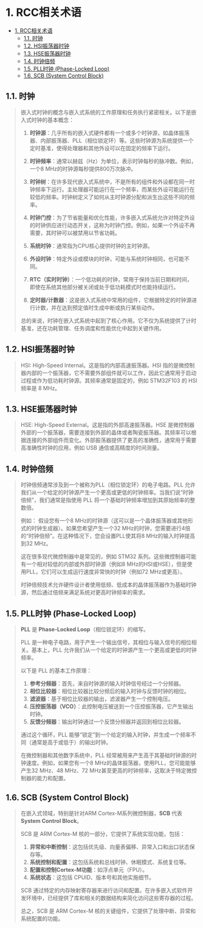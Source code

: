 # 1. RCC相关术语

- [1. RCC相关术语](#1-rcc相关术语)
  - [1.1. 时钟](#11-时钟)
  - [1.2. HSI振荡器时钟](#12-hsi振荡器时钟)
  - [1.3. HSE振荡器时钟](#13-hse振荡器时钟)
  - [1.4. 时钟倍频](#14-时钟倍频)
  - [1.5. PLL时钟 (Phase-Locked Loop)](#15-pll时钟-phase-locked-loop)
  - [1.6. SCB (System Control Block)](#16-scb-system-control-block)

## 1.1. 时钟

> 嵌入式时钟的概念与嵌入式系统的工作原理和任务执行紧密相关。以下是嵌入式时钟的基本概念：
>
> 1. **时钟源**：几乎所有的嵌入式硬件都有一个或多个时钟源，如晶体振荡器、内部振荡器、PLL（相位锁定环）等。这些时钟源为系统提供一个定时基准，使得处理器和其他外设可以在固定的频率下运行。
>
> 2. **时钟频率**：通常以赫兹（Hz）为单位，表示时钟每秒的脉冲数。例如，一个8 MHz的时钟源每秒提供800万次脉冲。
>
> 3. **时钟树**：在许多现代嵌入式系统中，不是所有的组件和外设都在同一时钟频率下运行。主处理器可能运行在一个频率，而某些外设可能运行在较低的频率。时钟树定义了如何从主时钟源分配和派生出这些不同的频率。
>
> 4. **时钟门控**：为了节省能量和优化性能，许多嵌入式系统允许对特定外设的时钟供应进行动态开关，这称为时钟门控。例如，如果一个外设不再需要，其时钟可以被禁用以节省功耗。
>
> 5. **系统时钟**：通常指为CPU核心提供时钟的主时钟源。
>
> 6. **外设时钟**：特定外设或模块的时钟，可能与系统时钟相同，也可能不同。
>
> 7. **RTC（实时时钟）**：一个低功耗的时钟，常用于保持当前日期和时间，即使在系统其他部分被关闭或处于低功耗模式时也能持续运行。
>
> 8. **定时器/计数器**：这是嵌入式系统中常用的组件，它根据特定的时钟源进行计数，并在达到预定值时生成中断或执行某些动作。
>
> 总的来说，时钟在嵌入式系统中起到了核心作用。它不仅为系统提供了计时基准，还在功耗管理、任务调度和性能优化中起到关键作用。

## 1.2. HSI振荡器时钟

> HSI: High-Speed Internal。这是指的内部高速振荡器。HSI 指的是微控制器内部的一个振荡器，它不需要外部组件就可以工作，因此它通常用于启动过程或作为低功耗时钟源。其频率通常是固定的，例如 STM32F103 的 HSI 频率是 8 MHz。

## 1.3. HSE振荡器时钟

> HSE: High-Speed External。这是指的外部高速振荡器。HSE 是微控制器外部的一个振荡器，需要连接到外部的晶体或者陶瓷振荡器。其频率可以根据连接的外部组件而变化。外部振荡器提供了更高的准确性，通常用于需要高准确性时钟的应用，例如 USB 通信或高精度的时间测量。

## 1.4. 时钟倍频

> 时钟倍频通常涉及到一个被称为PLL（相位锁定环）的电子电路。PLL 允许我们从一个给定的时钟源产生一个更高或更低的时钟频率。当我们说“时钟倍频”，我们通常是指使用 PLL 将一个基础时钟频率增加到其原始频率的整数倍。
>
> 例如：
> 假设您有一个8 MHz的时钟源（这可以是一个晶体振荡器或其他形式的时钟生成器）。如果您希望产生一个32 MHz的时钟，您需要进行4倍的“时钟倍频”。在这种情况下，您会设置PLL使其将8 MHz的输入时钟提高到32 MHz。
>
> 这在很多现代微控制器中是常见的，例如 STM32 系列。这些微控制器可能有一个相对较低的内部或外部时钟源（例如8 MHz的HSI或HSE），但是使用PLL，它们可以生成运行速度非常快的时钟（例如72 MHz或更高）。
>
> 时钟倍频技术允许硬件设计者使用低频、低成本的晶体振荡器作为基础时钟源，然后通过倍频来满足系统对更高时钟频率的需求。

## 1.5. PLL时钟 (Phase-Locked Loop)

> **PLL** 是 **Phase-Locked Loop**（相位锁定环）的缩写。
>
> PLL 是一种电子电路，用于产生一个输出信号，其相位与输入信号的相位相关。基本上，PLL 允许我们从一个给定的时钟源产生一个更高或更低的时钟频率。
>
> 以下是 PLL 的基本工作原理：
>
> 1. **参考分频器**：首先，来自时钟源的输入时钟信号经过一个分频器。
> 2. **相位比较器**：相位比较器比较分频后的输入时钟与反馈时钟的相位。
> 3. **滤波器**：基于相位比较器的输出，滤波器产生一个控制电压。
> 4. **压控振荡器（VCO）**：此控制电压被送到一个压控振荡器，它产生输出时钟。
> 5. **反馈分频器**：输出时钟通过一个反馈分频器并返回到相位比较器。
>
> 通过这个循环，PLL 能够“锁定”到一个给定的输入时钟，并生成一个频率不同（通常是高于或低于）的输出时钟。
>
> 在微控制器和其他数字系统中，PLL 经常被用来产生高于其基础时钟源的时钟速度。例如，如果您有一个8 MHz的晶体振荡器，使用PLL，您可能能够产生32 MHz、48 MHz、72 MHz甚至更高的时钟频率，这取决于特定微控制器的能力和配置。

## 1.6. SCB (System Control Block)

> 在嵌入式领域，特别是针对ARM Cortex-M系列微控制器，**SCB** 代表 **System Control Block**。
>
> SCB 是 ARM Cortex-M 核的一部分，它提供了系统实现功能，包括：
>
> 1. **异常和中断控制**：这包括优先级、向量表偏移、异常入口和出口状态保存等。
> 2. **系统控制和配置**：这包括系统和总线时钟、休眠模式、系统复位等。
> 3. **配置和控制Cortex-M功能**：如浮点单元（FPU）。
> 4. **系统状态**：这包括 CPUID、版本号和其他实施细节。
>
> SCB 通过特定的内存映射寄存器来进行访问和配置。在许多嵌入式软件开发环境中，已经提供了库和相关的数据结构来简化访问这些寄存器的过程。
>
> 总之，SCB 是 ARM Cortex-M 核的关键组件，它提供了处理中断、异常和系统配置的功能。
